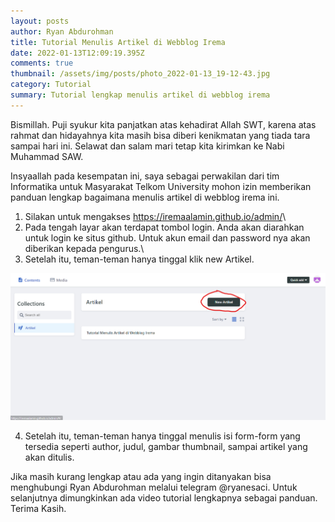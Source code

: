 ```yaml
---
layout: posts
author: Ryan Abdurohman
title: Tutorial Menulis Artikel di Webblog Irema
date: 2022-01-13T12:09:19.395Z
comments: true
thumbnail: /assets/img/posts/photo_2022-01-13_19-12-43.jpg
category: Tutorial
summary: Tutorial lengkap menulis artikel di webblog irema
---
```

Bismillah. Puji syukur kita panjatkan atas kehadirat Allah SWT, karena atas rahmat dan hidayahnya kita masih bisa diberi kenikmatan yang tiada tara sampai hari ini. Selawat dan salam mari tetap kita kirimkan ke Nabi Muhammad SAW. 

Insyaallah pada kesempatan ini, saya sebagai perwakilan dari tim Informatika untuk Masyarakat Telkom University mohon izin memberikan panduan lengkap bagaimana menulis artikel di webblog irema ini.

1. Silakan untuk mengakses <https://iremaalamin.github.io/admin/>\
2. Pada tengah layar akan terdapat tombol login. Anda akan diarahkan untuk login ke situs github. Untuk akun email dan password nya akan diberikan kepada pengurus.\
3. Setelah itu, teman-teman hanya tinggal klik new Artikel.

![cara membuat artikel](/assets/img/posts/screenshot-2022-01-16-210705.png)

4. Setelah itu, teman-teman hanya tinggal menulis isi form-form yang tersedia seperti author, judul, gambar thumbnail, sampai artikel yang akan ditulis.

Jika masih kurang lengkap atau ada yang ingin ditanyakan bisa menghubungi Ryan Abdurohman melalui telegram @ryanesaci. Untuk selanjutnya dimungkinkan ada video tutorial lengkapnya sebagai panduan. Terima Kasih.